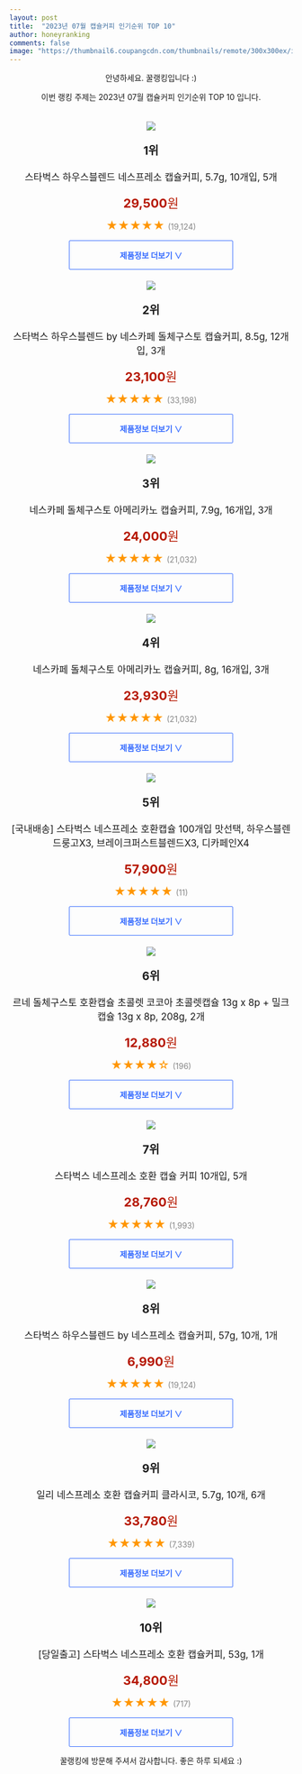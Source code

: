 ```yaml
---
layout: post
title:  "2023년 07월 캡슐커피 인기순위 TOP 10"
author: honeyranking
comments: false
image: "https://thumbnail6.coupangcdn.com/thumbnails/remote/300x300ex/image/retail/images/2014676317195548-77dc3915-cbf9-4baa-81f1-5ca6ef0a1b93.jpg"
---
```

<p style="text-align: center;">안녕하세요. 꿀랭킹입니다 :)</p>
<p style="text-align: center;">이번 랭킹 주제는 2023년 07월 캡슐커피 인기순위 TOP 10 입니다.</p><center><img src="https://thumbnail6.coupangcdn.com/thumbnails/remote/300x300ex/image/retail/images/2014676317195548-77dc3915-cbf9-4baa-81f1-5ca6ef0a1b93.jpg" style="margin-top:20px" /></center><p style="text-align: center; font-size: 20px"><b>1위</b></p><p style="text-align: center; font-size: 17px">스타벅스 하우스블렌드 네스프레소 캡슐커피, 5.7g, 10개입, 5개</p><p style="text-align: center;"><span style="color: #b61800; font-size: 22px;"><b>29,500</b>원</span></p><p style="text-align: center;"><span style="color: #ff9600; font-size: 20px;">★★★★★ </span><span style="color: #878787;">(19,124)</span></p><center><a href="https://link.coupang.com/a/4NYoN"><div style="font-size: 14px; display: inline-block; padding: 15px 90px; color: #346aff; border-radius: 2px; border: 1px solid #346aff; cursor: pointer;"><b>제품정보 더보기 &or;</b></div></a></center><center><img src="https://thumbnail10.coupangcdn.com/thumbnails/remote/300x300ex/image/retail/images/629924548752815-707ae515-5077-4515-8c5d-45445453e423.png" style="margin-top:20px" /></center><p style="text-align: center; font-size: 20px"><b>2위</b></p><p style="text-align: center; font-size: 17px">스타벅스 하우스블렌드 by 네스카페 돌체구스토 캡슐커피, 8.5g, 12개입, 3개</p><p style="text-align: center;"><span style="color: #b61800; font-size: 22px;"><b>23,100</b>원</span></p><p style="text-align: center;"><span style="color: #ff9600; font-size: 20px;">★★★★★ </span><span style="color: #878787;">(33,198)</span></p><center><a href="https://link.coupang.com/a/4NYoO"><div style="font-size: 14px; display: inline-block; padding: 15px 90px; color: #346aff; border-radius: 2px; border: 1px solid #346aff; cursor: pointer;"><b>제품정보 더보기 &or;</b></div></a></center><center><img src="https://thumbnail10.coupangcdn.com/thumbnails/remote/300x300ex/image/retail/images/1376951943919311-69a333b8-a399-45de-9e04-967bfc4e74a6.jpg" style="margin-top:20px" /></center><p style="text-align: center; font-size: 20px"><b>3위</b></p><p style="text-align: center; font-size: 17px">네스카페 돌체구스토 아메리카노 캡슐커피, 7.9g, 16개입, 3개</p><p style="text-align: center;"><span style="color: #b61800; font-size: 22px;"><b>24,000</b>원</span></p><p style="text-align: center;"><span style="color: #ff9600; font-size: 20px;">★★★★★ </span><span style="color: #878787;">(21,032)</span></p><center><a href="https://link.coupang.com/a/4NYoP"><div style="font-size: 14px; display: inline-block; padding: 15px 90px; color: #346aff; border-radius: 2px; border: 1px solid #346aff; cursor: pointer;"><b>제품정보 더보기 &or;</b></div></a></center><center><img src="https://thumbnail10.coupangcdn.com/thumbnails/remote/300x300ex/image/vendor_inventory/059f/87345d01461e24ba6c7a9ce9e71ca25fe70021d8c65fdf923ab3d92e6ecc.jpg" style="margin-top:20px" /></center><p style="text-align: center; font-size: 20px"><b>4위</b></p><p style="text-align: center; font-size: 17px">네스카페 돌체구스토 아메리카노 캡슐커피, 8g, 16개입, 3개</p><p style="text-align: center;"><span style="color: #b61800; font-size: 22px;"><b>23,930</b>원</span></p><p style="text-align: center;"><span style="color: #ff9600; font-size: 20px;">★★★★★ </span><span style="color: #878787;">(21,032)</span></p><center><a href="https://link.coupang.com/a/4NYoQ"><div style="font-size: 14px; display: inline-block; padding: 15px 90px; color: #346aff; border-radius: 2px; border: 1px solid #346aff; cursor: pointer;"><b>제품정보 더보기 &or;</b></div></a></center><center><img src="https://thumbnail8.coupangcdn.com/thumbnails/remote/300x300ex/image/vendor_inventory/e088/07495c97c2c9da26df8be69b9e06f8adcb443471f0884bf375ed1464743a.jpg" style="margin-top:20px" /></center><p style="text-align: center; font-size: 20px"><b>5위</b></p><p style="text-align: center; font-size: 17px">[국내배송] 스타벅스 네스프레소 호환캡슐 100개입 맛선택, 하우스블렌드룽고X3, 브레이크퍼스트블렌드X3, 디카페인X4</p><p style="text-align: center;"><span style="color: #b61800; font-size: 22px;"><b>57,900</b>원</span></p><p style="text-align: center;"><span style="color: #ff9600; font-size: 20px;">★★★★★ </span><span style="color: #878787;">(11)</span></p><center><a href="https://link.coupang.com/a/4NYoR"><div style="font-size: 14px; display: inline-block; padding: 15px 90px; color: #346aff; border-radius: 2px; border: 1px solid #346aff; cursor: pointer;"><b>제품정보 더보기 &or;</b></div></a></center><center><img src="https://thumbnail10.coupangcdn.com/thumbnails/remote/300x300ex/image/retail/images/0cdc38ef-166b-4e4c-b5e7-f707a5cee0537759428325837455549.png" style="margin-top:20px" /></center><p style="text-align: center; font-size: 20px"><b>6위</b></p><p style="text-align: center; font-size: 17px">르네 돌체구스토 호환캡슐 초콜렛 코코아 초콜렛캡슐 13g x 8p + 밀크캡슐 13g x 8p, 208g, 2개</p><p style="text-align: center;"><span style="color: #b61800; font-size: 22px;"><b>12,880</b>원</span></p><p style="text-align: center;"><span style="color: #ff9600; font-size: 20px;">★★★★☆ </span><span style="color: #878787;">(196)</span></p><center><a href="https://link.coupang.com/a/4NYoS"><div style="font-size: 14px; display: inline-block; padding: 15px 90px; color: #346aff; border-radius: 2px; border: 1px solid #346aff; cursor: pointer;"><b>제품정보 더보기 &or;</b></div></a></center><center><img src="https://thumbnail10.coupangcdn.com/thumbnails/remote/300x300ex/image/vendor_inventory/91e6/897623b57ae4d23c365fabfca8f4d4894f0f8d67c557c800da8cd4720124.png" style="margin-top:20px" /></center><p style="text-align: center; font-size: 20px"><b>7위</b></p><p style="text-align: center; font-size: 17px">스타벅스 네스프레소 호환 캡슐 커피 10개입, 5개</p><p style="text-align: center;"><span style="color: #b61800; font-size: 22px;"><b>28,760</b>원</span></p><p style="text-align: center;"><span style="color: #ff9600; font-size: 20px;">★★★★★ </span><span style="color: #878787;">(1,993)</span></p><center><a href="https://link.coupang.com/a/4NYoT"><div style="font-size: 14px; display: inline-block; padding: 15px 90px; color: #346aff; border-radius: 2px; border: 1px solid #346aff; cursor: pointer;"><b>제품정보 더보기 &or;</b></div></a></center><center><img src="https://thumbnail6.coupangcdn.com/thumbnails/remote/300x300ex/image/retail/images/8841861845346140-fe19f5b5-ad4a-4c51-9c72-db156407da4e.jpg" style="margin-top:20px" /></center><p style="text-align: center; font-size: 20px"><b>8위</b></p><p style="text-align: center; font-size: 17px">스타벅스 하우스블렌드 by 네스프레소 캡슐커피, 57g, 10개, 1개</p><p style="text-align: center;"><span style="color: #b61800; font-size: 22px;"><b>6,990</b>원</span></p><p style="text-align: center;"><span style="color: #ff9600; font-size: 20px;">★★★★★ </span><span style="color: #878787;">(19,124)</span></p><center><a href="https://link.coupang.com/a/4NYoU"><div style="font-size: 14px; display: inline-block; padding: 15px 90px; color: #346aff; border-radius: 2px; border: 1px solid #346aff; cursor: pointer;"><b>제품정보 더보기 &or;</b></div></a></center><center><img src="https://thumbnail10.coupangcdn.com/thumbnails/remote/300x300ex/image/retail/images/5200407585896973-9faec8ae-77ba-49c9-8ab5-8266d00ad9e4.jpg" style="margin-top:20px" /></center><p style="text-align: center; font-size: 20px"><b>9위</b></p><p style="text-align: center; font-size: 17px">일리 네스프레소 호환 캡슐커피 클라시코, 5.7g, 10개, 6개</p><p style="text-align: center;"><span style="color: #b61800; font-size: 22px;"><b>33,780</b>원</span></p><p style="text-align: center;"><span style="color: #ff9600; font-size: 20px;">★★★★★ </span><span style="color: #878787;">(7,339)</span></p><center><a href="https://link.coupang.com/a/4NYoV"><div style="font-size: 14px; display: inline-block; padding: 15px 90px; color: #346aff; border-radius: 2px; border: 1px solid #346aff; cursor: pointer;"><b>제품정보 더보기 &or;</b></div></a></center><center><img src="https://thumbnail6.coupangcdn.com/thumbnails/remote/300x300ex/image/vendor_inventory/a2e5/2267bf03a7a91265e1b14965effffd43159da113f478494ce271bcdba0c0.png" style="margin-top:20px" /></center><p style="text-align: center; font-size: 20px"><b>10위</b></p><p style="text-align: center; font-size: 17px">[당일출고] 스타벅스 네스프레소 호환 캡슐커피, 53g, 1개</p><p style="text-align: center;"><span style="color: #b61800; font-size: 22px;"><b>34,800</b>원</span></p><p style="text-align: center;"><span style="color: #ff9600; font-size: 20px;">★★★★★ </span><span style="color: #878787;">(717)</span></p><center><a href="https://link.coupang.com/a/4NYoW"><div style="font-size: 14px; display: inline-block; padding: 15px 90px; color: #346aff; border-radius: 2px; border: 1px solid #346aff; cursor: pointer;"><b>제품정보 더보기 &or;</b></div></a></center><p style="text-align: center;">꿀랭킹에 방문해 주셔서 감사합니다. 좋은 하루 되세요 :)</p>